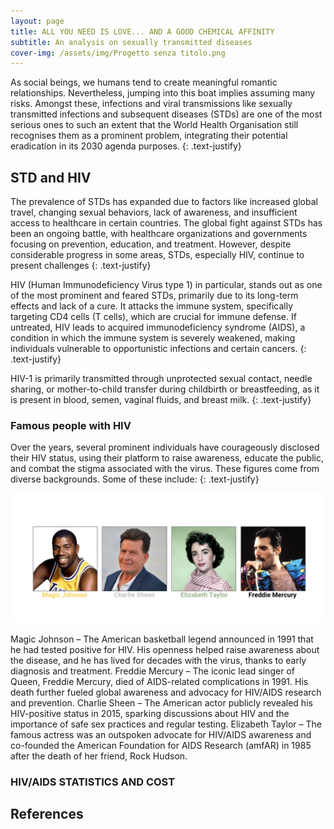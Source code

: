 ```yaml
---
layout: page
title: ALL YOU NEED IS LOVE... AND A GOOD CHEMICAL AFFINITY
subtitle: An analysis on sexually transmitted diseases
cover-img: /assets/img/Progetto senza titolo.png
---
```


As social beings, we humans tend to create meaningful romantic relationships. Nevertheless, jumping into this boat implies assuming many risks. Amongst these, infections and viral transmissions like sexually transmitted infections and subsequent diseases (STDs) are one of the most serious ones to such an extent that the World Health Organisation still recognises them as a prominent problem, integrating their potential eradication in its 2030 agenda purposes.
{: .text-justify}

## STD and HIV

The prevalence of STDs has expanded due to factors like increased global travel, changing sexual behaviors, lack of awareness, and insufficient access to healthcare in certain countries. 
The global fight against STDs has been an ongoing battle, with healthcare organizations and governments focusing on prevention, education, and treatment. However, despite considerable progress in some areas, STDs, especially HIV, continue to present challenges
{: .text-justify}


HIV (Human Immunodeficiency Virus type 1) in particular, stands out as one of the most prominent and feared STDs, primarily due to its long-term effects and lack of a cure. It attacks the immune system, specifically targeting CD4 cells (T cells), which are crucial for immune defense. If untreated, HIV leads to acquired immunodeficiency syndrome (AIDS), a condition in which the immune system is severely weakened, making individuals vulnerable to opportunistic infections and certain cancers.
{: .text-justify}
 

HIV-1 is primarily transmitted through unprotected sexual contact, needle sharing, or mother-to-child transfer during childbirth or breastfeeding, as it is present in blood, semen, vaginal fluids, and breast milk.
{: .text-justify}


### Famous people with HIV
Over the years, several prominent individuals have courageously disclosed their HIV status, using their platform to raise awareness, educate the public, and combat the stigma associated with the virus. These figures come from diverse backgrounds. Some of these include:
{: .text-justify}
<p align="center">
<img src="assets/img/famous.png" alt="No"/>
</p>
Magic Johnson – The American basketball legend announced in 1991 that he had tested positive for HIV. His openness helped raise awareness about the disease, and he has lived for decades with the virus, thanks to early diagnosis and treatment.
Freddie Mercury – The iconic lead singer of Queen, Freddie Mercury, died of AIDS-related complications in 1991. His death further fueled global awareness and advocacy for HIV/AIDS research and prevention.
Charlie Sheen – The American actor publicly revealed his HIV-positive status in 2015, sparking discussions about HIV and the importance of safe sex practices and regular testing.
Elizabeth Taylor – The famous actress was an outspoken advocate for HIV/AIDS awareness and co-founded the American Foundation for AIDS Research (amfAR) in 1985 after the death of her friend, Rock Hudson.

### HIV/AIDS STATISTICS AND COST

## References

[^1]: 
[^2]: 
